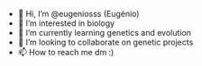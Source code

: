 - 👋 Hi, I’m @eugeniosss (Eugénio)
- 👀 I’m interested in biology
- 🌱 I’m currently learning genetics and evolution
- 💞️ I’m looking to collaborate on genetic projects
- 📫 How to reach me dm :)

<!---
eugeniosss/eugeniosss is a ✨ special ✨ repository because its `README.md` (this file) appears on your GitHub profile.
You can click the Preview link to take a look at your changes.
--->
